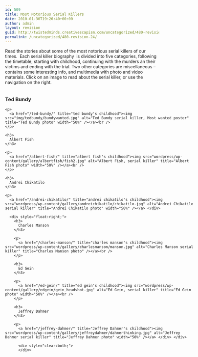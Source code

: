 ```yaml
---
id: 509
title: Most Notorious Serial Killers
date: 2010-01-30T19:26:40+00:00
author: admin
layout: revision
guid: http://twistedminds.creativescapism.com/uncategorized/480-revision-24/
permalink: /uncategorized/480-revision-24/
---
```

<p class="dropcap-first">
  Read the stories about some of the most notorious serial killers of our times.  Each serial killer biography  is divided into five categories, following the timetable, starting with childhood, continuing with the murders an their victims and ending with the trial. Two other categories are miscellaneous &#8211; contains some interesting info, and multimedia with photo and video materials. Click on an image to read about the serial killer, or use the navigation on the right.
</p>

<div style="width: 620px;">
  <div style="float: left;">
    <h3>
      Ted Bundy
    </h3>
    
    <p>
      <a href="/ted-bundy/" title="ted bundy's childhood"><img src="img/tedbundy/bundywanted.jpg" alt="Ted Bundy serial killer, Most wanted poster" title="Ted Bundy photo" width="50%" /></a><br />
    </p>
    
    <h3>
      Albert Fish
    </h3>
    
    <p>
      <a href="/albert-fish/" title="albert fish's childhood"><img src="wordpress/wp-content/gallery/albertfish/fish2.jpg" alt="Albert Fish, serial killer" title="Albert Fish photo" width="50%" /></a><br />
    </p>
    
    <h3>
      Andrei Chikatilo
    </h3>
    
    <p>
      <a href="/andrei-chikatilo/" title="andrei chikatilo's childhood"><img src="wordpress/wp-content/gallery/andreichikatilo/chikatilo.jpg" alt="Andrei Chikatilo serial killer" title="Andrei Chikatilo photo" width="50%" /></a> </div> 
      
      <div style="float:right;">
        <h3>
          Charles Manson
        </h3>
        
        <p>
          <a href="/charles-manson/" title="charles manson's childhood"><img src="wordpress/wp-content/gallery/charlesmanson/manson.jpg" alt="Charles Manson serial killer" title="Charles Manson photo" /></a><br />
        </p>
        
        <h3>
          Ed Gein
        </h3>
        
        <p>
          <a href="/ed-gein/" title="ed gein's childhood"><img src="wordpress/wp-content/gallery/edgein/gein_headshot.jpg" alt="Ed Gein, serial killer" title="Ed Gein photo" width="50%" /></a><br />
        </p>
        
        <h3>
          Jeffrey Dahmer
        </h3>
        
        <p>
          <a href="/jeffrey-dahmer/" title="Jeffrey Dahmer's childhood"><img src="wordpress/wp-content/gallery/jeffreydahmer/dahmerthinking.jpg" alt="Jeffrey Dahmer serial killer" title="Jeffrey Dahmer photo" width="50%" /></a> </div> </div> 
          
          <div style="clear:both;">
          </div>